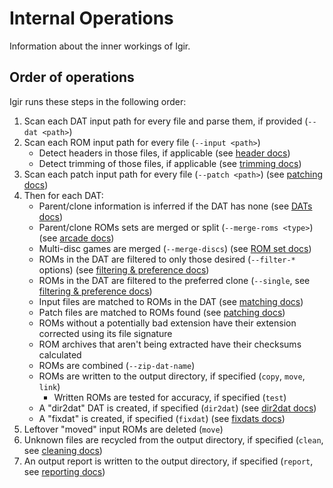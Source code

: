 # Internal Operations

Information about the inner workings of Igir.

## Order of operations

Igir runs these steps in the following order:

1. Scan each DAT input path for every file and parse them, if provided (`--dat <path>`)
2. Scan each ROM input path for every file (`--input <path>`)
   - Detect headers in those files, if applicable (see [header docs](../roms/headers.md))
   - Detect trimming of those files, if applicable (see [trimming docs](../roms/trimming.md))
3. Scan each patch input path for every file (`--patch <path>`) (see [patching docs](../roms/patching.md))
4. Then for each DAT:
   - Parent/clone information is inferred if the DAT has none (see [DATs docs](../dats/processing.md#parentclone-inference))
   - Parent/clone ROMs sets are merged or split (`--merge-roms <type>`) (see [arcade docs](../usage/arcade.md))
   - Multi-disc games are merged (`--merge-discs`) (see [ROM set docs](../roms/sets.md))
   - ROMs in the DAT are filtered to only those desired (`--filter-*` options) (see [filtering & preference docs](../roms/filtering-preferences.md))
   - ROMs in the DAT are filtered to the preferred clone (`--single`, see [filtering & preference docs](../roms/filtering-preferences.md#preferences-for-1g1r))
   - Input files are matched to ROMs in the DAT (see [matching docs](../roms/matching.md))
   - Patch files are matched to ROMs found (see [patching docs](../roms/patching.md))
   - ROMs without a potentially bad extension have their extension corrected using its file signature
   - ROM archives that aren't being extracted have their checksums calculated
   - ROMs are combined (`--zip-dat-name`)
   - ROMs are written to the output directory, if specified (`copy`, `move`, `link`)
     - Written ROMs are tested for accuracy, if specified (`test`)
   - A "dir2dat" DAT is created, if specified (`dir2dat`) (see [dir2dat docs](../dats/dir2dat.md))
   - A "fixdat" is created, if specified (`fixdat`) (see [fixdats docs](../dats/fixdats.md))
5. Leftover "moved" input ROMs are deleted (`move`)
6. Unknown files are recycled from the output directory, if specified (`clean`, see [cleaning docs](../output/cleaning.md))
7. An output report is written to the output directory, if specified (`report`, see [reporting docs](../output/reporting.md))
